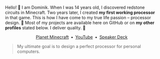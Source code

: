 Hello! :wave: I am Dominik. When I was 14 years old, I discovered redstone circuits in Minecraft. Two years later, I created **my first working processor** in that game. This is how I have come to my true life passion – processor design. :purple_heart: Most of my projects are available here on GitHub or on **my other profiles** stated below. I deliver quality. :gem:

<p align="center">
  <a href="https://www.planetminecraft.com/member/dominiksalvet">Planet Minecraft</a>&ensp;•&ensp;<a href="https://www.youtube.com/channel/UCYzXppB62dDM0Shg_tWSPfw">YouTube</a>&ensp;•&ensp;<a href="https://speakerdeck.com/dominiksalvet">Speaker Deck</a>
</p>

> My ultimate goal is to design a perfect processor for personal computers.
